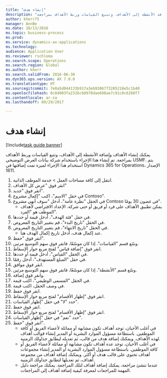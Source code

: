 ```yaml
--- 
title: "إنشاء هدف"
description: "يمكنك إنشاء الأهداف وإضافة الأنشطة إلى الأهداف، وتتبع القياسات وربط الأهداف بمراجعة."
author: kherr75
manager: AnnBe
ms.date: 10/13/2016
ms.topic: business-process
ms.prod: 
ms.service: dynamics-ax-applications
ms.technology: 
audience: Application User
ms.reviewer: rschloma
ms.search.scope: Operations
ms.search.region: Global
ms.author: kherr
ms.search.validFrom: 2016-06-30
ms.dyn365.ops.version: AX 7.0.0
ms.translationtype: HT
ms.sourcegitcommit: 7e0a5d044133b917a3eb9386773205218e5c1b40
ms.openlocfilehash: 0c84003fa2326c68978dae698ae7c91c0c62b0f7
ms.contentlocale: ar-sa
ms.lasthandoff: 09/29/2017

---
```

# <a name="create-a-goal"></a>إنشاء هدف

[!include[task guide banner](../../includes/task-guide-banner.md)]

يمكنك إنشاء الأهداف وإضافة الأنشطة إلى الأهداف، وتتبع القياسات وربط الأهداف بمراجعة. تم إنشاء هذا الإجراء باستخدام شركة بيانات العرض التوضيحي USMF. يتم استخدام هذا الإجراء لميزة تمت إضافتها في Dynamics 365 for Operations، الإصدار 1611.

1. انتقل إلى كافة مساحات العمل > خدمة الموظف الذاتية.
2. انقر فوق "عرض كل الأهداف"
3. انقر فوق "جديد".
4. في حقل "الاسم"، اكتب "إكمال مشروع Contoso".
5. في الحقل "نظرة عامة"، أدخل "سوف أنهي مشروع Contoso في غضون 30 يومًا".
    * يمكن تطبيق الأهداف على فرد أو فريق أو حتى شركة. الإعداد الافتراضي لأهداف الموظف هو "الفرد".  
6. في حقل "فئة الهدف"، أدخل قيمة أو حددها.
7. في الحقل "تاريخ البدء"، قم بتغيير التاريخ المعروض.
8. في الحقل "تاريخ الانتهاء"، قم بتغيير التاريخ المعروض.
    * عند إكمال هدف، أدخل تاريخ إكمال الهدف هنا.  
9. انقر فوق "حفظ".
10. وسّع قسم "القياسات". إذا كان موسّعًا، فانقر فوق سهم التوسيع مرتين.
11. انقر فوق "إضافة قياس‬" لفتح مربع حوار الإسقاط‬.
12. في الحقل "القياس‬"، أدخل قيمة أو حددها.
13. في حقل "المبلغ المستهدف"، أدخل رقمًا.
14. انقر فوق موافق.
15. وسّع قسم "الأنشطة". إذا كان موسّعًا، فانقر فوق سهم التوسيع مرتين.
16. وانقر فوق إضافة.
17. في الحقل "المسمى الوظيفي"، اكتب قيمة.
18. في وصف الحقل، اكتب قيمة.
19. انقر فوق حفظ.
20. انقر فوق "إظهار الأقسام‬" لفتح مربع حوار الإسقاط‬.
21. حدد "لا" في حقل "إظهار القياسات".
22. انقر فوق حفظ.
23. انقر فوق "إظهار الأقسام‬" لفتح مربع حوار الإسقاط‬.
24. حدد "نعم" في حقل "إظهار القياسات".
25. انقر فوق "حفظ".
    * في أغلب الأحيان، توجد أهداف تكون مشابهة أو مماثلة لأعضاء الفريق أو كافة الموظفين.     باستطاعة مسؤول الموارد البشرية أو المدير إنشاء قوالب أهداف لهذه الأهداف. ويمكنك إضافة هدف من قالب، ثم تعديله ليطابق جداولك الزمنية.  
    * في أغلب الأحيان، توجد عدة أهداف تكون مشابهة أو مماثلة لأعضاء الفريق أو كافة الموظفين.     باستطاعة مسؤول الموارد البشرية أو المدير إنشاء مجموعات أهداف تحتوي على قالب هدف أو أكثر. ويمكنك إضافة أهداف من مجموعة أهداف، ثم تعديلها لتطابق جداولك الزمنية.  
    * عندما تنشئ مراجعة، يمكنك إضافة أهداف لتلك المراجعة. يمكنك مراجعة دليل المهمة للمراجعات لمعرفة كيفية إضافة أهداف إلى المراجعات.  


